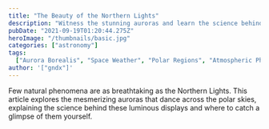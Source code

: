 ```yaml
---
title: "The Beauty of the Northern Lights"
description: "Witness the stunning auroras and learn the science behind these natural light shows in the polar regions."
pubDate: "2021-09-19T01:20:44.275Z"
heroImage: "/thumbnails/basic.jpg"
categories: ["astronomy"]
tags:
  ["Aurora Borealis", "Space Weather", "Polar Regions", "Atmospheric Phenomena"]
author: '["gndx"]'
---
```


Few natural phenomena are as breathtaking as the Northern Lights. This article explores the mesmerizing auroras that dance across the polar skies, explaining the science behind these luminous displays and where to catch a glimpse of them yourself.
